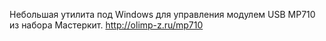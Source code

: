 Небольшая утилита под Windows для управления модулем USB MP710 из набора Мастеркит.
http://olimp-z.ru/mp710